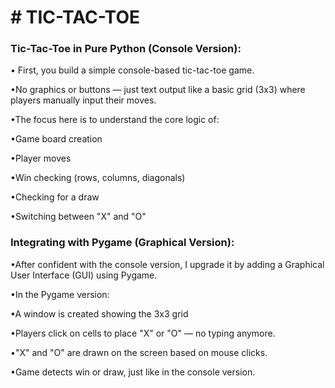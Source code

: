 <h1># TIC-TAC-TOE</h1>
 
<h3>Tic-Tac-Toe in Pure Python (Console Version):</h3>

•  First, you build a simple console-based tic-tac-toe game.

•No graphics or buttons — just text output like a basic grid (3x3) where players manually input their moves.

•The focus here is to understand the core logic of:

  •Game board creation

  •Player moves

  •Win checking (rows, columns, diagonals)

  •Checking for a draw

   •Switching between "X" and "O"

<h3>Integrating with Pygame (Graphical Version):</h3>

•After  confident with the console version, I upgrade it by adding a Graphical User Interface (GUI) using Pygame.

•In the Pygame version:

   •A window is created showing the 3x3 grid

   •Players click on cells to place "X" or "O" — no typing anymore.

   •"X" and "O" are drawn on the screen based on mouse clicks.

   •Game detects win or draw, just like in the console version.


